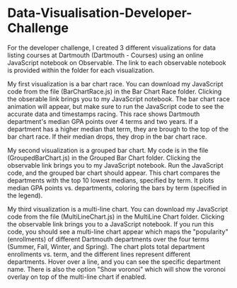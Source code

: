 # Data-Visualisation-Developer-Challenge
For the developer challenge, I created 3 different visualizations for data listing courses at Dartmouth (Dartmouth - Courses) using an online JavaScript notebook on Observable. The link to each observable notebook is provided within the folder for each visualization. 

  My first visualization is a bar chart race. You can download my JavaScript code from the file (BarChartRace.js) in the Bar Chart Race folder. Clicking the obserable link brings you to my JavaScript notebook. The bar chart race animation will appear, but make sure to run the JavaScript code to see the accurate data and timestamps racing. This race shows Dartmouth department's median GPA points over 4 terms and two years. If a department has a higher median that term, they are brough to the top of the bar chart race. If their median drops, they drop in the bar chart race. 

  My second visualization is a grouped bar chart. My code is in the file (GroupedBarChart.js) in the Grouped Bar Chart folder. Clicking the observable link brings you to my JavaScript notebook. Run the JavaScript code, and the grouped bar chart should appear. This chart compares the departments with the top 10 lowest medians, specified by term. It plots median GPA points vs. departments, coloring the bars by term (specified in the legend). 

  My third visualization is a multi-line chart. You can download my JavaScript code from the file (MultiLineChart.js) in the MultiLine Chart folder. Clicking the observable link brings you to a JavaScript notebook. If you run this code, you should see a multi-line chart appear which maps the "popularity" (enrollments) of different Dartmouth departments over the four terms (Summer, Fall, Winter, and Spring). The chart plots total department enrollments vs. term, and the different lines represent different departments. Hover over a line, and you can see the specific department name. There is also the option "Show voronoi" which will show the voronoi overlay on top of the multi-line chart if enabled. 
